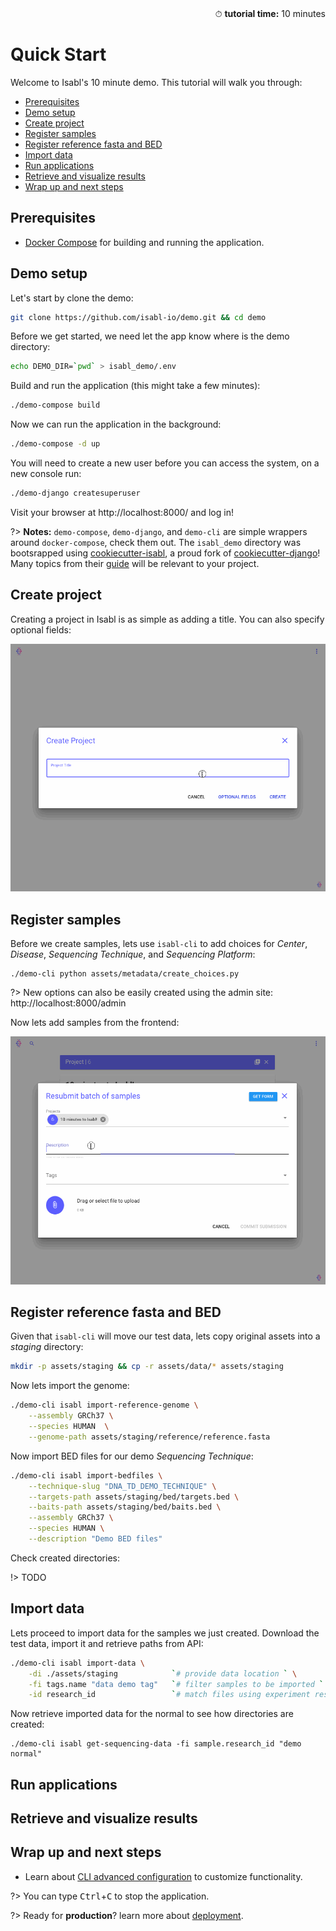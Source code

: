 <div style="text-align: right"> ⏱ <b>tutorial time:</b> 10 minutes </div>

# Quick Start

Welcome to Isabl's 10 minute demo. This tutorial will walk you through:

- [Prerequisites](#prerequisites)
- [Demo setup](#demo-setup)
- [Create project](#create-project)
- [Register samples](#register-samples)
- [Register reference fasta and BED](#register-reference-fasta-and-bed)
- [Import data](#import-data)
- [Run applications](#run-applications)
- [Retrieve and visualize results](#retrieve-and-visualize-results)
- [Wrap up and next steps](#wrap-up-and-next-steps)

## Prerequisites

- [Docker Compose] for building and running the application.

## Demo setup

Let's start by clone the demo:

```bash
git clone https://github.com/isabl-io/demo.git && cd demo
```

Before we get started, we need let the app know where is the demo directory:

```bash
echo DEMO_DIR=`pwd` > isabl_demo/.env
```

Build and run the application (this might take a few minutes):

```bash
./demo-compose build
```

Now we can run the application in the background:

```bash
./demo-compose -d up
```

You will need to create a new user before you can access the system, on a new console run:

```bash
./demo-django createsuperuser
```

Visit your browser at http://localhost:8000/ and log in!

?> **Notes:** `demo-compose`, `demo-django`, and `demo-cli` are simple wrappers around `docker-compose`, check them out. The `isabl_demo` directory was bootsrapped using [cookiecutter-isabl], a proud fork of [cookiecutter-django]! Many topics from their [guide] will be relevant to your project.

## Create project

Creating a project in Isabl is as simple as adding a title. You can also specify optional fields:

![create project gif](../_media/gifs/create_project.gif)

## Register samples

Before we create samples, lets use `isabl-cli` to add choices for *Center*, *Disease*, *Sequencing Technique*, and *Sequencing Platform*:

    ./demo-cli python assets/metadata/create_choices.py

?> New options can also be easily created using the admin site: http://localhost:8000/admin

Now lets add samples from the frontend:

![create project gif](../_media/gifs/add_samples.gif)

## Register reference fasta and BED

Given that `isabl-cli` will move our test data, lets copy original assets into a *staging* directory:

```bash
mkdir -p assets/staging && cp -r assets/data/* assets/staging
```

Now lets import the genome:

```bash
./demo-cli isabl import-reference-genome \
    --assembly GRCh37 \
    --species HUMAN  \
    --genome-path assets/staging/reference/reference.fasta
```

Now import BED files for our demo *Sequencing Technique*:

```bash
./demo-cli isabl import-bedfiles \
    --technique-slug "DNA_TD_DEMO_TECHNIQUE" \
    --targets-path assets/staging/bed/targets.bed \
    --baits-path assets/staging/bed/baits.bed \
    --assembly GRCh37 \
    --species HUMAN \
    --description "Demo BED files"
```

Check created directories:

!> TODO

## Import data

Lets proceed to import data for the samples we just created. Download the test data, import it and retrieve paths from API:

```bash
./demo-cli isabl import-data \
    -di ./assets/staging            `# provide data location ` \
    -fi tags.name "data demo tag"   `# filter samples to be imported ` \
    -id research_id                 `# match files using experiment research id`
```

Now retrieve imported data for the normal to see how directories are created:

    ./demo-cli isabl get-sequencing-data -fi sample.research_id "demo normal"

## Run applications

## Retrieve and visualize results

## Wrap up and next steps

- Learn about [CLI advanced configuration] to customize functionality.

?> You can type <kbd>Ctrl</kbd>+<kbd>C</kbd> to stop the application.

?> Ready for **production**? learn more about [deployment].

<!-- local -->
[CLI advanced configuration]: guides/cli#configuration
[deployment]: tutorials/deployment

<!-- dependencies -->
[guide]: https://cookiecutter-django.readthedocs.io/en/latest/developing-locally-docker.html#
[full documentation]: https://cookiecutter-django.readthedocs.io/en/latest
[docker compose]: https://docs.docker.com/compose/install/
[virtualenvwrapper]: https://virtualenvwrapper.readthedocs.io/en/latest/install.html#basic-installation
[cookiecutter]: https://github.com/audreyr/cookiecutter
[cookiecutter-django]: https://github.com/pydanny/cookiecutter-django
[cookiecutter-isabl]: https://isabl-io.github.io/docs/#/api/settings
[isabl-cli]: https://isabl-io.github.io/docs/#/cli
[cookiecutter]: https://github.com/audreyr/cookiecutter
